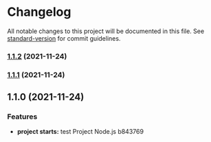 # Changelog

All notable changes to this project will be documented in this file. See [standard-version](https://github.com/conventional-changelog/standard-version) for commit guidelines.

### [1.1.2](https://github.com/dan5e3s6ares/testedanielalecsijean/compare/v1.1.1...v1.1.2) (2021-11-24)

### [1.1.1](///compare/v1.1.0...v1.1.1) (2021-11-24)

## 1.1.0 (2021-11-24)


### Features

* **project starts:** test Project Node.js b843769
